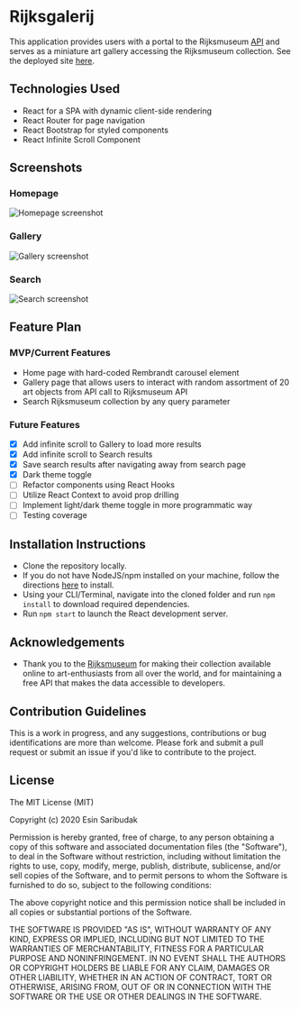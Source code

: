 # Rijksgalerij

This application provides users with a portal to the Rijksmuseum [API](https://data.rijksmuseum.nl/) and serves as a miniature art gallery accessing the Rijksmuseum collection. See the deployed site [here](https://rijksgalerij.herokuapp.com/).

## Technologies Used

- React for a SPA with dynamic client-side rendering
- React Router for page navigation
- React Bootstrap for styled components
- React Infinite Scroll Component

## Screenshots

### Homepage

![Homepage screenshot](https://i.imgur.com/OxNGx2Nh.jpg)

### Gallery

![Gallery screenshot](https://i.imgur.com/TxIIsq2h.png)

### Search

![Search screenshot](https://i.imgur.com/6szIStMh.png)

## Feature Plan

### MVP/Current Features

- Home page with hard-coded Rembrandt carousel element
- Gallery page that allows users to interact with random assortment of 20 art objects from API call to Rijksmuseum API
- Search Rijksmuseum collection by any query parameter

### Future Features

- [x] Add infinite scroll to Gallery to load more results
- [x] Add infinite scroll to Search results
- [x] Save search results after navigating away from search page
- [x] Dark theme toggle
- [ ] Refactor components using React Hooks
- [ ] Utilize React Context to avoid prop drilling
- [ ] Implement light/dark theme toggle in more programmatic way
- [ ] Testing coverage

## Installation Instructions

- Clone the repository locally.
- If you do not have NodeJS/npm installed on your machine, follow the directions [here](https://nodejs.org/en/download/) to install.
- Using your CLI/Terminal, navigate into the cloned folder and run `npm install` to download required dependencies.
- Run `npm start` to launch the React development server.

## Acknowledgements

- Thank you to the [Rijksmuseum](https://www.rijksmuseum.nl/) for making their collection available online to art-enthusiasts from all over the world, and for maintaining a free API that makes the data accessible to developers.

## Contribution Guidelines

This is a work in progress, and any suggestions, contributions or bug identifications are more than welcome. Please fork and submit a pull request or submit an issue if you'd like to contribute to the project.

## License

The MIT License (MIT)

Copyright (c) 2020 Esin Saribudak

Permission is hereby granted, free of charge, to any person obtaining a copy of this software and associated documentation files (the "Software"), to deal in the Software without restriction, including without limitation the rights to use, copy, modify, merge, publish, distribute, sublicense, and/or sell copies of the Software, and to permit persons to whom the Software is furnished to do so, subject to the following conditions:

The above copyright notice and this permission notice shall be included in all copies or substantial portions of the Software.

THE SOFTWARE IS PROVIDED "AS IS", WITHOUT WARRANTY OF ANY KIND, EXPRESS OR IMPLIED, INCLUDING BUT NOT LIMITED TO THE WARRANTIES OF MERCHANTABILITY, FITNESS FOR A PARTICULAR PURPOSE AND NONINFRINGEMENT. IN NO EVENT SHALL THE AUTHORS OR COPYRIGHT HOLDERS BE LIABLE FOR ANY CLAIM, DAMAGES OR OTHER LIABILITY, WHETHER IN AN ACTION OF CONTRACT, TORT OR OTHERWISE, ARISING FROM, OUT OF OR IN CONNECTION WITH THE SOFTWARE OR THE USE OR OTHER DEALINGS IN THE SOFTWARE.
